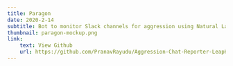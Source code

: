 ```yaml
---
title: Paragon
date: 2020-2-14
subtitle: Bot to monitor Slack channels for aggression using Natural Language Processing; Uses React.js and Node + MongoDB stack.
thumbnail: paragon-mockup.png
link:
    text: View Github
    url: https://github.com/PranavRayudu/Aggression-Chat-Reporter-LeapHacks2020
---
```

